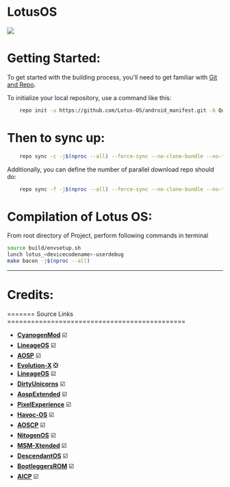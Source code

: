 # LotusOS #

<img src="https://raw.githubusercontent.com/Lotus-OS/android_manifest/Quiche-WIP/IMG_20191122_201827_999.jpg"> 

Getting Started:
==============

To get started with the building process, you'll need to get familiar with [Git and Repo](http://source.android.com/source/using-repo.html).

To initialize your local repository, use a command like this:

```bash
    repo init -u https://github.com/Lotus-OS/android_manifest.git -b Quiche-WIP
```

Then to sync up:
================

```bash
    repo sync -c -j$(nproc --all) --force-sync --no-clone-bundle --no-tags
```

Additionally, you can define the number of parallel download repo should do:

```bash
    repo sync -f -j$(nproc --all) --force-sync --no-clone-bundle --no-tags
```

Compilation of Lotus OS:
====================

From root directory of Project, perform following commands in terminal


```bash
source build/envsetup.sh
lunch lotus_<devicecodename>-userdebug
make bacon -j$(nproc --all)
```
-----------------------------------------------------------------------------

 Credits:
=======
======= Source Links =============================================
 * [**CyanogenMod**](https://github.com/Cyanogenmod)            ☑️
 * [**LineageOS**](https://github.com/LineageOS)                ☑️
 * [**AOSP**](https://android.googlesource.com)                 ☑️
 * [**Evolution-X**](https://github.com/Evolution-X)            ❎
 * [**LineageOS**](https://github.com/LineageOS)                ☑️
 * [**DirtyUnicorns**](https://github.com/dirtyunicorns)        ☑️
 * [**AospExtended**](https://github.com/AospExtended)          ☑️
 * [**PixelExperience**](https://github.com/PixelExperience)    ☑️
 * [**Havoc-OS**](https://github.com/Havoc-OS)                  ☑️
 * [**AOSCP**](https://github.com/AOSCP)                        ☑️
 * [**NitogenOS**](https://github.com/NitogenOS)                ☑️
 * [**MSM-Xtended**](https://github.com/MSM-Xtended)            ☑️
 * [**DescendantOS**](https://github.com/Descendant)            ☑️
 * [**BootleggersROM**](https://github.com/BootleggersROM)      ☑️
 * [**AICP**](https://github.com/AICP)                          ☑️
 
